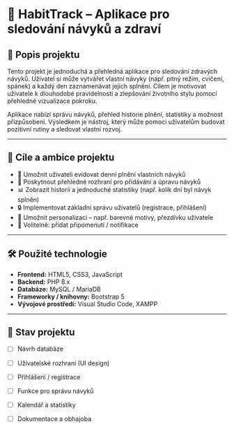 # 🧠 HabitTrack – Aplikace pro sledování návyků a zdraví

## 📌 Popis projektu

Tento projekt je jednoduchá a přehledná aplikace pro sledování zdravých návyků. Uživatel si může vytvářet vlastní návyky (např. pitný režim, cvičení, spánek) a každý den zaznamenávat jejich splnění. Cílem je motivovat uživatele k dlouhodobé pravidelnosti a zlepšování životního stylu pomocí přehledné vizualizace pokroku.

Aplikace nabízí správu návyků, přehled historie plnění, statistiky a možnost přizpůsobení. Výsledkem je nástroj, který může pomoci uživatelům budovat pozitivní rutiny a sledovat vlastní rozvoj.

---

## 🎯 Cíle a ambice projektu

- 📅 Umožnit uživateli evidovat denní plnění vlastních návyků
- 🧾 Poskytnout přehledné rozhraní pro přidávání a úpravu návyků
- 📊 Zobrazit historii a jednoduché statistiky (např. kolik dní byl návyk splněn)
- 🔒 Implementovat základní správu uživatelů (registrace, přihlášení)
- 🎨 Umožnit personalizaci – např. barevné motivy, přezdívku uživatele
- 🔔 Volitelně: přidat připomenutí / notifikace

---

## 🛠️ Použité technologie



- **Frontend:** HTML5, CSS3, JavaScript
- **Backend:** PHP 8.x
- **Databáze:** MySQL / MariaDB
- **Frameworky / knihovny:** Bootstrap 5
- **Vývojové prostředí:** Visual Studio Code, XAMPP

---

## 📎 Stav projektu

- [ ] Návrh databáze
- [ ] Uživatelské rozhraní (UI design)
- [ ] Přihlášení / registrace
- [ ] Funkce pro správu návyků
- [ ] Kalendář a statistiky
- [ ] Dokumentace a obhajoba




